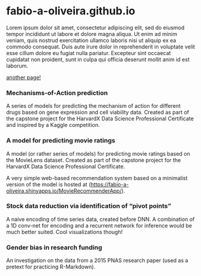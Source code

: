 # fabio-a-oliveira.github.io


Lorem ipsum dolor sit amet, consectetur adipiscing elit, sed do eiusmod tempor incididunt ut labore et dolore magna aliqua. Ut enim ad minim veniam, quis nostrud exercitation ullamco laboris nisi ut aliquip ex ea commodo consequat. Duis aute irure dolor in reprehenderit in voluptate velit esse cillum dolore eu fugiat nulla pariatur. Excepteur sint occaecat cupidatat non proident, sunt in culpa qui officia deserunt mollit anim id est laborum.

[another page!](https://fabio-a-oliveira.github.io/another_file)

### Mechanisms-of-Action prediction

A series of models for predicting the mechanism of action for different drugs based on gene expression and cell viability data. Created as part of the capstone project for the HarvardX Data Science Professional Certificate and inspired by a Kaggle competition.

### A model for predicting movie ratings

A model (or rather series of models) for predicting movie ratings based on the MovieLens dataset. Created as part of the capstone project for the HarvardX Data Science Professional Certificate.

A very simple web-based recommendation system based on a minimalist version of the model is hosted at (https://fabio-a-oliveira.shinyapps.io/MovieRecommenderApp/).

### Stock data reduction via identification of “pivot points”

A naive encoding of time series data, created before DNN. A combination of a 1D conv-net for encoding and a recurrent network for inference would be much better suited. Cool visualizations though!

### Gender bias in research funding

An investigation on the data from a 2015 PNAS research paper (used as a pretext for practicing R-Markdown).
